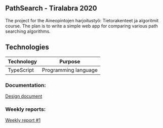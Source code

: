 ## PathSearch - Tiralabra 2020

The project for the Aineopintojen harjoitustyö: Tietorakenteet ja algoritmit course. The plan is to write a simple web app for comparing various path searching algorithms.

## Technologies

| Technology | Purpose              |
| ---------- | -------------------- |
| TypeScript | Programming language |

### Documentation:

[Design document](./docs/design_document.md)

### Weekly reports:

[Weekly report #1](./docs/weekly_report_1.md)
